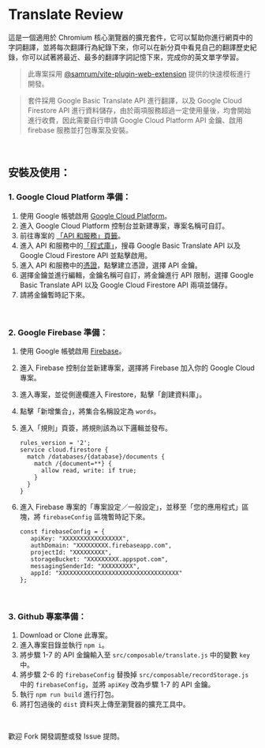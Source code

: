 # Translate Review

這是一個適用於 Chromium 核心瀏覽器的擴充套件，它可以幫助你進行網頁中的字詞翻譯，並將每次翻譯行為紀錄下來，你可以在新分頁中看見自己的翻譯歷史紀錄，你可以試著將最近、最多的翻譯字詞記憶下來，完成你的英文單字學習。

> 此專案採用 [@samrum/vite-plugin-web-extension](https://github.com/samrum/vite-plugin-web-extension) 提供的快速模板進行開發。

> 套件採用 Google Basic Translate API 進行翻譯，以及 Google Cloud Firestore API 進行資料儲存，由於兩項服務超過一定使用量後，均會開始進行收費，因此需要自行申請 Google Cloud Platform API 金鑰、啟用 firebase 服務並打包專案及安裝。

<br />

## 安裝及使用：

### 1. Google Cloud Platform 準備：

1. 使用 Google 帳號啟用 [Google Cloud Platform](https://cloud.google.com/)。
2. 進入 Google Cloud Platform 控制台並新建專案，專案名稱可自訂。
3. 前往專案的 [「API 和服務」頁籤](https://console.cloud.google.com/apis/dashboard)。
4. 進入 API 和服務中的[「程式庫」](https://console.cloud.google.com/apis/library)，搜尋 Google Basic Translate API 以及 Google Cloud Firestore API 並點擊啟用。
5. 進入 API 和服務中的[憑證](https://console.cloud.google.com/apis/credentials)，點擊建立憑證，選擇 API 金鑰。
6. 選擇金鑰並進行編輯，金鑰名稱可自訂，將金鑰進行 API 限制，選擇 Google Basic Translate API 以及 Google Cloud Firestore API 兩項並儲存。
7. 請將金鑰暫時記下來。

<br />

### 2. Google Firebase 準備：

1. 使用 Google 帳號啟用 [Firebase](https://firebase.google.com/)。
2. 進入 Firebase 控制台並新建專案，選擇將 Firebase 加入你的 Google Cloud 專案。
3. 進入專案，並從側邊欄進入 Firestore，點擊「創建資料庫」。
4. 點擊「新增集合」，將集合名稱設定為 `words`。
5. 進入「規則」頁簽，將規則該為以下邏輯並發布。

   ```
   rules_version = '2';
   service cloud.firestore {
     match /databases/{database}/documents {
       match /{document=**} {
         allow read, write: if true;
       }
     }
   }
   ```

6. 進入 Firebase 專案的「專案設定／一般設定」，並移至「您的應用程式」區塊，將 `firebaseConfig` 區塊暫時記下來。
   ```
   const firebaseConfig = {
      apiKey: "XXXXXXXXXXXXXXXXX",
      authDomain: "XXXXXXXXX.firebaseapp.com",
      projectId: "XXXXXXXXX",
      storageBucket: "XXXXXXXXX.appspot.com",
      messagingSenderId: "XXXXXXXXX",
      appId: "XXXXXXXXXXXXXXXXXXXXXXXXXXXXXXXXXX"
   };
   ```

<br />

### 3. Github 專案準備：

1.  Download or Clone 此專案。
2.  進入專案目錄並執行 `npm i`。
3.  將步驟 1-7 的 API 金鑰輸入至 `src/composable/translate.js` 中的變數 `key` 中。
4.  將步驟 2-6 的 `firebaseConfig` 替換掉 `src/composable/recordStorage.js` 中的 `firebaseConfig`，並將 `apiKey` 改為步驟 1-7 的 API 金鑰。
5.  執行 `npm run build` 進行打包。
6.  將打包過後的 `dist` 資料夾上傳至瀏覽器的擴充工具中。

<br />

歡迎 Fork 開發調整或發 Issue 提問。
